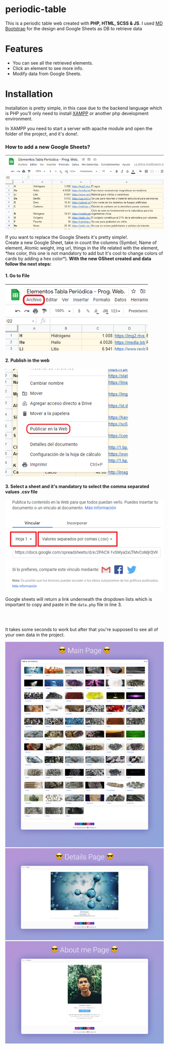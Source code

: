 <h1>periodic-table</h1>
<p>This is a periodic table web created with <strong>PHP, HTML, SCSS & JS</strong>. I used <a href="https://mdbootstrap.com">MD Bootstrap</a> 
for the design and Google Sheets as DB to retrieve data</p>

<h1>Features</h1>
<ul>
    <li>You can see all the retrieved elements.</li>
    <li>Click an element to see more info.</li>
    <li>Modify data from Google Sheets.</li>
</ul>

<h1>Installation</h1>
<p>Installation is pretty simple, in this case due to the backend language which is PHP you'll only need to install <a href="https://www.apachefriends.org/index.html">XAMPP</a> or another php development environment.</p>
<p>In XAMPP you need to start a server with apache module and open the folder of the project, and it's done!.<p>

<h3>How to add a new Google Sheets?</h3>
<img src="img/gsheets.PNG"/>
<p>If you want to replace the Google Sheets it's pretty simple!. <br>
Create a new Google Sheet, take in count the columns (Symbol, Name of element, Atomic weight, img url, things in the life related with the element, *hex color, this one is not mandatory to add but it's cool to change colors of cards by adding a hex color*).<strong> With the new GSheet created and data follow the next steps: </strong></p>

<h4>1. Go to File</h4>
<img src="img/gsheet/1.png" />
<h4>2. Publish in the web</h4>
<img src="img/gsheet/2.png" />
<h4>3. Select a sheet and it's mandatory to select the comma separated values .csv file</h4>
<img src="img/gsheet/3.png" />

<p>Google sheets will return a link underneath the dropdown lists which is important to copy and paste in the <code>data.php</code> file in line 3.</p>
<code>
<?php
function getData(){
    $csv = array_map('str_getcsv', file('HERE IS WHERE YOU MUST PLACE THE LINK PROVIDED BY GSHEETS'));
    return $csv;
}
?>
</code>
<p>It takes some seconds to work but after that you're supposed to see all of your own data in the project.</p>

<img src="img/mockups/main_page.png"/>
<br>
<img src="img/mockups/details_page.png"/>
<br>
<img src="img/mockups/aboutme_page.png"/>
<br>
